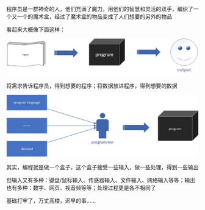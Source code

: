 程序员是一群神奇的人，他们充满了魔力，用他们的智慧和灵活的双手，编织了一个又一个的魔术盒，经过了魔术盒的物品变成了人们想要的另外的物品

看起来大概像下面这样：

![program](pics/program.jpg)

将需求告诉程序员，得到想要的程序；将数据放进程序，得到想要的数据

![programmer](pics/programmer.jpg)

其实，编程就是做一个盒子，这个盒子接受一些输入，做一些处理，得到一些输出

但输入又有多种：键盘/鼠标输入、传感器输入、文件输入、网络输入等等；输出也有多种：数字、网页、视音频等等；处理过程更是各不相同了

基础打牢了，万丈高楼，迟早的事......
